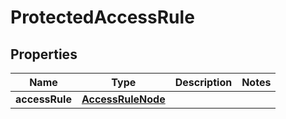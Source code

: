 

# ProtectedAccessRule


## Properties

| Name | Type | Description | Notes |
|------------ | ------------- | ------------- | -------------|
|**accessRule** | [**AccessRuleNode**](AccessRuleNode.md) |  |  |



